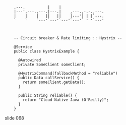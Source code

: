         
        ,---.          |    |
        |---',---.,---.|---.|    ,---.,-.-.,---.
        |    |    |   ||   ||    |---'| | |`---.
        `    `    `---'`---'`---'`---'` ' '`---'



        -- Circuit breaker & Rate limiting :: Hystrix --

        @Service
        public class HystrixExample {

          @Autowired
          private SomeClient someClient;

          @HystrixCommand(fallbackMethod = "reliable")
          public Data callService() {
            return someClient.getData();
          }

          public String reliable() {
            return "Cloud Native Java (O'Reilly)";
          }
        }
















































































slide 068
